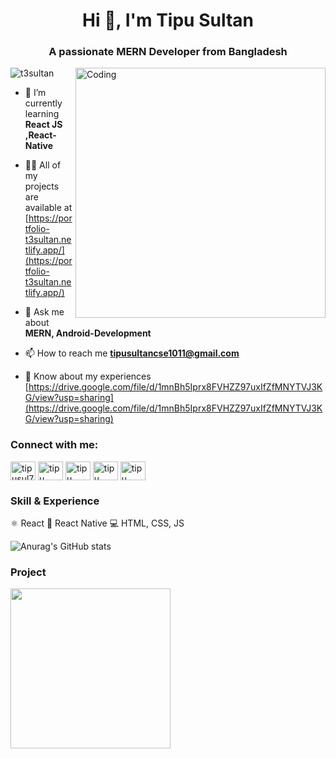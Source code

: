 
<h1 align="center">Hi 👋, I'm Tipu Sultan</h1>
<h3 align="center">A passionate MERN Developer from Bangladesh</h3>
<img img align="right" alt="Coding" width="400" src="https://camo.githubusercontent.com/e278cbf655da98c004011927c9b4ef9ace0e73c9b8a41892b778bbe03c045379/68747470733a2f2f637373706f696e743130312e636f6d2f77702d636f6e74656e742f75706c6f6164732f323032302f31302f446576656c6f7065722d6f6e2d6c6170746f702e676966">

<p align="left"> <img src="https://komarev.com/ghpvc/?username=t3sultan&label=Profile%20views&color=0e75b6&style=flat" alt="t3sultan" /> </p>

- 🌱 I’m currently learning **React JS ,React-Native**

- 👨‍💻 All of my projects are available at [https://portfolio-t3sultan.netlify.app/](https://portfolio-t3sultan.netlify.app/)

- 💬 Ask me about **MERN, Android-Development**

- 📫 How to reach me **tipusultancse1011@gmail.com**

- 📄 Know about my experiences [https://drive.google.com/file/d/1mnBh5Iprx8FVHZZ97uxIfZfMNYTVJ3KG/view?usp=sharing](https://drive.google.com/file/d/1mnBh5Iprx8FVHZZ97uxIfZfMNYTVJ3KG/view?usp=sharing)

<h3 align="left">Connect with me:</h3>
<p align="left">
<a href="https://twitter.com/tipusul76971739" target="blank"><img align="center" src="https://raw.githubusercontent.com/rahuldkjain/github-profile-readme-generator/master/src/images/icons/Social/twitter.svg" alt="tipusul76971739" height="30" width="40" /></a>
<a href="https://linkedin.com/in/tipu sultan" target="blank"><img align="center" src="https://raw.githubusercontent.com/rahuldkjain/github-profile-readme-generator/master/src/images/icons/Social/linked-in-alt.svg" alt="tipu sultan" height="30" width="40" /></a>
<a href="https://fb.com/tipu sultan" target="blank"><img align="center" src="https://raw.githubusercontent.com/rahuldkjain/github-profile-readme-generator/master/src/images/icons/Social/facebook.svg" alt="tipu sultan" height="30" width="40" /></a>
<a href="https://dribbble.com/tipu sultan" target="blank"><img align="center" src="https://raw.githubusercontent.com/rahuldkjain/github-profile-readme-generator/master/src/images/icons/Social/dribbble.svg" alt="tipu sultan" height="30" width="40" /></a>
<a href="https://www.hackerrank.com/tipu sultan" target="blank"><img align="center" src="https://raw.githubusercontent.com/rahuldkjain/github-profile-readme-generator/master/src/images/icons/Social/hackerrank.svg" alt="tipu sultan" height="30" width="40" /></a>
</p>

<h3 align="left">Skill & Experience</h3>
⚛ React
📱 React Native
💻 HTML, CSS, JS

![Anurag's GitHub stats](https://github-readme-stats.vercel.app/api?username=T3sultan&show_icons=true&theme=radical)

<h3 align="left">Project</h3>

<img width="256" src="https://i.pinimg.com/originals/24/ae/8d/24ae8def288851503cf68340df174963.gif">

